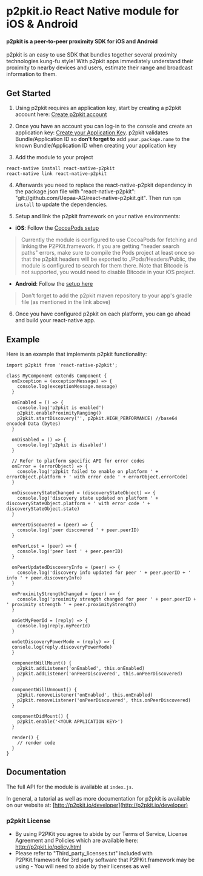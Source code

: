 # p2pkit.io React Native module for iOS & Android

#### p2pkit is a peer-to-peer proximity SDK for iOS and Android

p2pkit is an easy to use SDK that bundles together several proximity technologies kung-fu style! With p2pkit apps immediately understand their proximity to nearby devices and users, estimate their range and broadcast information to them.


## Get Started

1. Using p2pkit requires an application key, start by creating a p2pkit account here:
[Create p2pkit account](http://p2pkit.io/signup.html)

2. Once you have an account you can log-in to the console and create an application key: [Create your Application Key](https://p2pkit-console.uepaa.ch/login). p2pkit validates Bundle/Application ID so <strong>don't forget to</strong> add ``your.package.name`` to the known Bundle/Application ID when creating your application key

3. Add the module to your project
```
react-native install react-native-p2pkit
react-native link react-native-p2pkit
```
4. Afterwards you need to replace the react-native-p2pkit dependency in the package.json file with "react-native-p2pkit": "git://github.com/Uepaa-AG/react-native-p2pkit.git". Then run ``npm install`` to update the dependencies.

5. Setup and link the p2pkit framework on your native environments:
  * <strong>iOS</strong>: Follow the [CocoaPods setup](http://p2pkit.io/developer/get-started/ios/#signup)
> Currently the module is configured to use CocoaPods for fetching and linking the P2PKit.framework. If you are getting "header search paths" errors, make sure to compile the Pods project at least once so that the p2pkit headers will be exported to ./Pods/Headers/Public, the module is configured to search for them there. Note that Bitcode is not supported, you would need to disable Bitcode in your iOS project.

  * <strong>Android</strong>: Follow the [setup here](http://p2pkit.io/developer/get-started/android/)
> Don't forget to add the p2pkit maven repository to your app's gradle file (as mentioned in the link above)

6. Once you have configured p2pkit on each platform, you can go ahead and build your react-native app.

## Example

Here is an example that implements p2pkit functionality:

```
import p2pkit from 'react-native-p2pkit';

class MyComponent extends Component {
  onException = (exceptionMessage) => {
    console.log(exceptionMessage.message)
  }

  onEnabled = () => {
    console.log('p2pkit is enabled')
    p2pkit.enableProximityRanging()
    p2pkit.startDiscovery('', p2pkit.HIGH_PERFORMANCE) //base64 encoded Data (bytes)
  }

  onDisabled = () => {
    console.log('p2pkit is disabled')
  }

  // Refer to platform specific API for error codes
  onError = (errorObject) => {
    console.log('p2pkit failed to enable on platform ' + errorObject.platform + ' with error code ' + errorObject.errorCode)
  }

  onDiscoveryStateChanged = (discoveryStateObject) => {
    console.log('discovery state updated on platform ' + discoveryStateObject.platform + ' with error code ' + discoveryStateObject.state)
  }

  onPeerDiscovered = (peer) => {
    console.log('peer discovered ' + peer.peerID)
  }

  onPeerLost = (peer) => {
    console.log('peer lost ' + peer.peerID)
  }

  onPeerUpdatedDiscoveryInfo = (peer) => {
    console.log('discovery info updated for peer ' + peer.peerID + ' info ' + peer.discoveryInfo)
  }

  onProximityStrengthChanged = (peer) => {
    console.log('proximity strength changed for peer ' + peer.peerID + ' proximity strength ' + peer.proximityStrength)
  }

  onGetMyPeerId = (reply) => {
    console.log(reply.myPeerId)
  }

  onGetDiscoveryPowerMode = (reply) => {
  console.log(reply.discoveryPowerMode)
  }

  componentWillMount() {
    p2pkit.addListener('onEnabled', this.onEnabled)
    p2pkit.addListener('onPeerDiscovered', this.onPeerDiscovered)
  }

  componentWillUnmount() {
    p2pkit.removeListener('onEnabled', this.onEnabled)
    p2pkit.removeListener('onPeerDiscovered', this.onPeerDiscovered)
  }

  componentDidMount() {
    p2pkit.enable('<YOUR APPLICATION KEY>')
  }

  render() {
    // render code
  }
}
```

## Documentation
The full API for the module is available at <code>index.js</code>.

In general, a tutorial as well as more documentation for p2pkit is available on our website at:
[http://p2pkit.io/developer](http://p2pkit.io/developer)

### p2pkit License
* By using P2PKit you agree to abide by our Terms of Service, License Agreement and Policies which are available here: http://p2pkit.io/policy.html
* Please refer to "Third_party_licenses.txt" included with P2PKit.framework for 3rd party software that P2PKit.framework may be using - You will need to abide by their licenses as well
